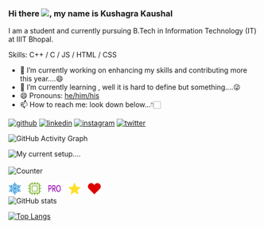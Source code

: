 ### Hi there <img src="https://raw.githubusercontent.com/MartinHeinz/MartinHeinz/master/wave.gif" width="30px">, my name is Kushagra Kaushal
I am a student and currently pursuing B.Tech in Information Technology (IT) at IIIT Bhopal. 

Skills: C++ / C / JS / HTML / CSS

- 🔭 I’m currently working on enhancing my skills and contributing more this year....😄 
- 🌱 I’m currently learning , well it is hard to define but something....😜 
- 😄 Pronouns: [he/him/his](https://pronoun.is/he)
- 📫 How to reach me: look down below...👇🏻

[<img src='https://www.iconsdb.com/icons/preview/gray/github-11-xxl.png' alt='github' height='26'>](https://github.com/kshgrk)  [<img src='https://www.iconsdb.com/icons/preview/gray/linkedin-4-xxl.png' alt='linkedin' height='26'>](https://www.linkedin.com/in/kushagra-kaushal/)  [<img src='https://www.iconsdb.com/icons/preview/gray/instagram-4-xxl.png' alt='instagram' height='26'>](https://www.instagram.com/kaushal._.kushagra911/)  [<img src='https://www.iconsdb.com/icons/preview/gray/twitter-4-xxl.png' alt='twitter' height='26'>](https://twitter.com/k_UGH_shagra)  

![GitHub Activity Graph](https://activity-graph.herokuapp.com/graph?username=kshgrk)  

![My current setup....](https://i.imgur.com/DoDtBRg.png)
<br/>
<br/>
![Counter](https://visitor-badge.glitch.me/badge?page_id=kshgrk.visitor-badge)




<a href='https://archiveprogram.github.com/'><img src='https://raw.githubusercontent.com/acervenky/animated-github-badges/master/assets/acbadge.gif' width='26' height='26'></a> <a href='https://docs.github.com/en/developers'><img src='https://raw.githubusercontent.com/acervenky/animated-github-badges/master/assets/devbadge.gif' width='26' height='26'></a> <a href='https://github.com/pricing'><img src='https://raw.githubusercontent.com/acervenky/animated-github-badges/master/assets/pro.gif' width='26' height='26'></a> <a href='https://stars.github.com/'><img src='https://raw.githubusercontent.com/acervenky/animated-github-badges/master/assets/starbadge.gif' width='26' height='26'></a> <a href='https://docs.github.com/en/github/supporting-the-open-source-community-with-github-sponsors'><img src='https://raw.githubusercontent.com/acervenky/animated-github-badges/master/assets/sponsorbadge.gif' width='26' height='26'></a> 
<br/>
![GitHub stats](https://github-readme-stats.vercel.app/api?username=kshgrk&show_icons=true)  

[![Top Langs](https://github-readme-stats.vercel.app/api/top-langs/?username=kshgrk)](https://github.com/anuraghazra/github-readme-stats)



<!--![GitHub streak stats](https://github-readme-streak-stats.herokuapp.com/?user=kshgrk)--> 


